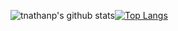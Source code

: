 ![tnathanp's github stats](https://github-readme-stats.vercel.app/api?username=tnathanp&show_icons=true&theme=tokyonight)[![Top Langs](https://github-readme-stats.vercel.app/api/top-langs/?username=tnathanp&layout=compact&theme=tokyonight)](https://github.com/anuraghazra/github-readme-stats)
